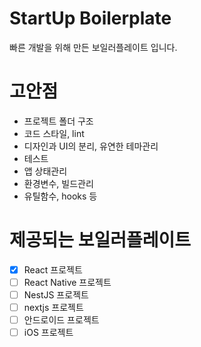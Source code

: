 # StartUp Boilerplate

빠른 개발을 위해 만든 보일러플레이트 입니다.


# 고안점
- 프로젝트 폴더 구조
- 코드 스타일, lint
- 디자인과 UI의 분리, 유연한 테마관리
- 테스트
- 앱 상태관리
- 환경변수, 빌드관리
- 유틸함수, hooks 등

# 제공되는 보일러플레이트
- [x] React 프로젝트
- [ ] React Native 프로젝트
- [ ] NestJS 프로젝트
- [ ] nextjs 프로젝트
- [ ] 안드로이드 프로젝트
- [ ] iOS 프로젝트
